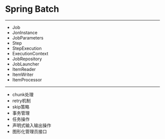 # Spring Batch


---

- Job
- JonInstance
- JobParameters
- Step
- StepExecution
- ExecutionContext
- JobRepository
- JobLauncher
- ItemReader
- ItemWriter
- ItemProcessor

---

- chunk处理
- retry机制
- skip策略
- 事务管理
- 任务操作
- 声明式输入输出操作
- 图形化管理员接口

